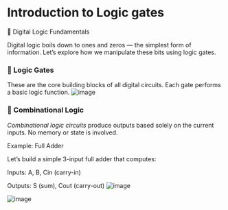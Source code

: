 # Introduction to Logic gates

🚀 Digital Logic Fundamentals

Digital logic boils down to ones and zeros — the simplest form of information. Let’s explore how we manipulate these bits using logic gates.

### 🔧 Logic Gates

These are the core building blocks of all digital circuits. Each gate performs a basic logic function.
![image](https://github.com/user-attachments/assets/5d48018c-4dd3-4a65-889d-0a6a7d8cddef)
### 🔨 Combinational Logic

*Combinational logic circuits* produce outputs based solely on the current inputs. No memory or state is involved.

Example: Full Adder

Let’s build a simple 3-input full adder that computes:

Inputs: A, B, Cin (carry-in)

Outputs: S (sum), Cout (carry-out)
![image](https://github.com/user-attachments/assets/e9e4b6a4-2215-41da-9295-cddc36df31da)

![image](https://github.com/user-attachments/assets/8555eb5c-1343-452d-b4ee-093040893933)
